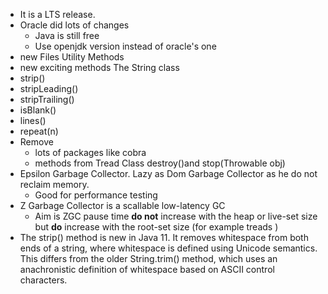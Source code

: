 * It is a LTS release.
* Oracle did lots of changes 
    * Java is still free
    * Use openjdk version instead of oracle's one
* new Files Utility Methods
* new exciting methods The String class 
 * strip()
 * stripLeading()
 * stripTrailing()
 * isBlank()
 * lines()
 * repeat(n)
* Remove
  * lots of packages like cobra
  * methods from Tread Class destroy()and  stop(Throwable obj)
* Epsilon Garbage Collector. Lazy as Dom Garbage Collector as he do not reclaim memory.
   * Good for performance testing
*   Z Garbage Collector is a scallable low-latency GC
    * Aim is ZGC pause time **do not** increase with the heap or live-set size but **do** increase with the root-set size (for example treads )
* The strip() method is new in Java 11. It removes whitespace from both ends of a string, where whitespace is defined using Unicode semantics. This differs from the older String.trim() method, which uses an anachronistic definition of whitespace based on ASCII control characters.    
   
